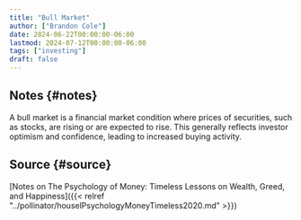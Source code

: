 ```yaml
---
title: "Bull Market"
author: ["Brandon Cole"]
date: 2024-06-22T00:00:00-06:00
lastmod: 2024-07-12T00:00:00-06:00
tags: ["investing"]
draft: false
---
```


## Notes {#notes}

A bull market is a financial market condition where prices of securities, such as stocks, are rising or are expected to rise. This generally reflects investor optimism and confidence, leading to increased buying activity.


## Source {#source}

[Notes on The Psychology of Money: Timeless Lessons on Wealth, Greed, and Happiness]({{< relref "../pollinator/houselPsychologyMoneyTimeless2020.md" >}})
